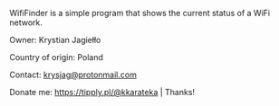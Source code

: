WifiFinder is a simple program that shows the current status of a WiFi network.

Owner: Krystian Jagiełło

Country of origin: Poland

Contact: krysjag@protonmail.com

Donate me: https://tipply.pl/@kkarateka
 | Thanks!
